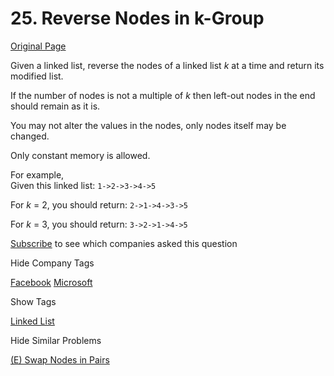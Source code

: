 # 25. Reverse Nodes in k-Group

[Original Page](https://leetcode.com/problems/reverse-nodes-in-k-group/)

Given a linked list, reverse the nodes of a linked list _k_ at a time and return its modified list.

If the number of nodes is not a multiple of _k_ then left-out nodes in the end should remain as it is.

You may not alter the values in the nodes, only nodes itself may be changed.

Only constant memory is allowed.

For example,  
Given this linked list: `1->2->3->4->5`

For _k_ = 2, you should return: `2->1->4->3->5`

For _k_ = 3, you should return: `3->2->1->4->5`

<div>

[Subscribe](/subscribe/) to see which companies asked this question

</div>

<div>

<div id="company_tags" class="btn btn-xs btn-warning">Hide Company Tags</div>

<span class="hidebutton" style="display: inline;">[Facebook](/company/facebook/) [Microsoft](/company/microsoft/)</span></div>

<div>

<div id="tags" class="btn btn-xs btn-warning">Show Tags</div>

<span class="hidebutton">[Linked List](/tag/linked-list/)</span></div>

<div>

<div id="similar" class="btn btn-xs btn-warning">Hide Similar Problems</div>

<span class="hidebutton" style="display: inline;">[(E) Swap Nodes in Pairs](/problems/swap-nodes-in-pairs/)</span></div>